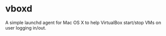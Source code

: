 vboxd
=====

A simple launchd agent for Mac OS X to help VirtualBox start/stop VMs on user logging in/out.
